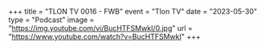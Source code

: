+++
title = "TLON TV 0016 - FWB"
event = "Tlon TV"
date = "2023-05-30"
type = "Podcast"
image = "https://img.youtube.com/vi/BucHTFSMwkI/0.jpg"
url = "https://www.youtube.com/watch?v=BucHTFSMwkI"
+++